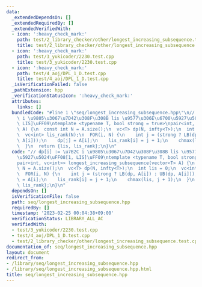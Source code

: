 ```yaml
---
data:
  _extendedDependsOn: []
  _extendedRequiredBy: []
  _extendedVerifiedWith:
  - icon: ':heavy_check_mark:'
    path: test/2_library_checker/other/longest_increasing_subsequence.test.cpp
    title: test/2_library_checker/other/longest_increasing_subsequence.test.cpp
  - icon: ':heavy_check_mark:'
    path: test/3_yukicoder/2230.test.cpp
    title: test/3_yukicoder/2230.test.cpp
  - icon: ':heavy_check_mark:'
    path: test/4_aoj/DPL_1_D.test.cpp
    title: test/4_aoj/DPL_1_D.test.cpp
  _isVerificationFailed: false
  _pathExtension: hpp
  _verificationStatusIcon: ':heavy_check_mark:'
  attributes:
    links: []
  bundledCode: "#line 1 \"seq/longest_increasing_subsequence.hpp\"\n// dp[i] := \u7B2C\
    \ i \u9805\u3067\u7D42\u308F\u308B lis \u9577\u306E\u6700\u5927\u5024\uFF08[1,\
    \ LIS]\uFF09\ntemplate <typename T, bool strong = true>\npair<int, vc<int>> longest_increasing_subsequence(vector<T>\
    \ A) {\n  const int N = A.size();\n  vc<T> dp(N, infty<T>);\n  int lis = 0;\n\
    \  vc<int> lis_rank(N);\n  FOR(i, N) {\n    int j = (strong ? LB(dp, A[i]) : UB(dp,\
    \ A[i]));\n    dp[j] = A[i];\n    lis_rank[i] = j + 1;\n    chmax(lis, j + 1);\n\
    \  }\n  return {lis, lis_rank};\n}\n"
  code: "// dp[i] := \u7B2C i \u9805\u3067\u7D42\u308F\u308B lis \u9577\u306E\u6700\
    \u5927\u5024\uFF08[1, LIS]\uFF09\ntemplate <typename T, bool strong = true>\n\
    pair<int, vc<int>> longest_increasing_subsequence(vector<T> A) {\n  const int\
    \ N = A.size();\n  vc<T> dp(N, infty<T>);\n  int lis = 0;\n  vc<int> lis_rank(N);\n\
    \  FOR(i, N) {\n    int j = (strong ? LB(dp, A[i]) : UB(dp, A[i]));\n    dp[j]\
    \ = A[i];\n    lis_rank[i] = j + 1;\n    chmax(lis, j + 1);\n  }\n  return {lis,\
    \ lis_rank};\n}\n"
  dependsOn: []
  isVerificationFile: false
  path: seq/longest_increasing_subsequence.hpp
  requiredBy: []
  timestamp: '2023-02-25 00:04:38+09:00'
  verificationStatus: LIBRARY_ALL_AC
  verifiedWith:
  - test/3_yukicoder/2230.test.cpp
  - test/4_aoj/DPL_1_D.test.cpp
  - test/2_library_checker/other/longest_increasing_subsequence.test.cpp
documentation_of: seq/longest_increasing_subsequence.hpp
layout: document
redirect_from:
- /library/seq/longest_increasing_subsequence.hpp
- /library/seq/longest_increasing_subsequence.hpp.html
title: seq/longest_increasing_subsequence.hpp
---
```

